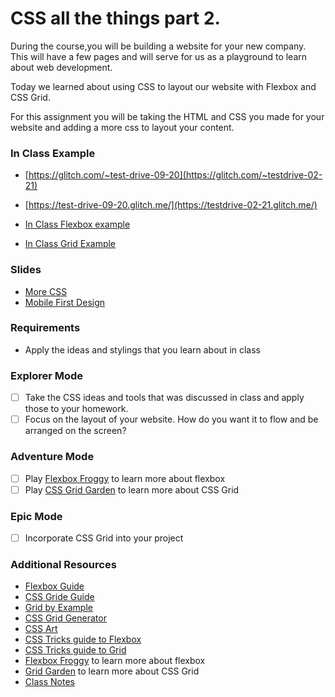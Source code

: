 # CSS all the things part 2.

During the course,you will be building a website for your new company. This will have a few pages and will serve for us as a playground to learn about web development.

Today we learned about using CSS to layout our website with Flexbox and CSS Grid.

For this assignment you will be taking the HTML and CSS you made for your website and adding a more css to layout your content.

### In Class Example

- [https://glitch.com/~test-drive-09-20](https://glitch.com/~testdrive-02-21)

- [https://test-drive-09-20.glitch.me/](https://testdrive-02-21.glitch.me/)

- [In Class Flexbox example](https://glitch.com/~test-drive-flex-example)

- [In Class Grid Example](https://glitch.com/edit/#!/test-drive-css-grid)

### Slides

- [More CSS](https://slides.com/lizthrilla/more-css)
- [Mobile First Design](https://slides.com/lizthrilla/test-drive-mobile-first/)

### Requirements

- Apply the ideas and stylings that you learn about in class

### Explorer Mode

- [ ] Take the CSS ideas and tools that was discussed in class and apply those to your homework.
- [ ] Focus on the layout of your website.  How do you want it to flow and be arranged on the screen?

### Adventure Mode

- [ ] Play [Flexbox Froggy](https://flexboxfroggy.com/) to learn more about flexbox
- [ ] Play [CSS Grid Garden](https://cssgridgarden.com/) to learn more about CSS Grid

### Epic Mode
- [ ] Incorporate CSS Grid into your project

### Additional Resources

- [Flexbox Guide](https://css-tricks.com/snippets/css/a-guide-to-flexbox/)
- [CSS Gride Guide](https://css-tricks.com/snippets/css/complete-guide-grid/)
- [Grid by Example](https://gridbyexample.com/examples/)
- [CSS Grid Generator](https://cssgrid-generator.netlify.com/)
- [CSS Art](https://www.vice.com/en_us/article/9kgx7p/painting-made-with-code-html-pure-css-browser-art-diana-smith)
- [CSS Tricks guide to Flexbox](https://css-tricks.com/snippets/css/a-guide-to-flexbox/)
- [CSS Tricks guide to Grid](https://css-tricks.com/snippets/css/complete-guide-grid/)
- [Flexbox Froggy](https://flexboxfroggy.com/) to learn more about flexbox
- [Grid Garden](https://cssgridgarden.com/) to learn more about CSS Grid
- [Class Notes](https://github.com/lizthrilla/intro-to-web-test-drive/blob/master/chapter-2-css/02-css-layout/layouts.md)